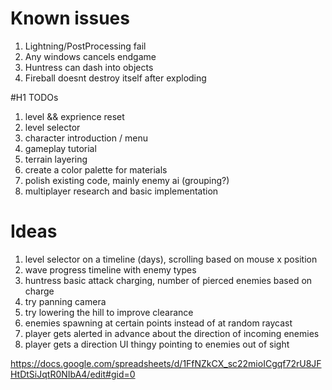 # Known issues
1. Lightning/PostProcessing fail
2. Any windows cancels endgame
3. Huntress can dash into objects
4. Fireball doesnt destroy itself after exploding

#H1 TODOs
1. level && exprience reset
2. level selector
3. character introduction / menu
4. gameplay tutorial
5. terrain layering
6. create a color palette for materials
7. polish existing code, mainly enemy ai (grouping?)
8. multiplayer research and basic implementation

# Ideas
1. level selector on a timeline (days), scrolling based on mouse x position
2. wave progress timeline with enemy types
3. huntress basic attack charging, number of pierced enemies based on charge
4. try panning camera
5. try lowering the hill to improve clearance
6. enemies spawning at certain points instead of at random raycast
7. player gets alerted in advance about the direction of incoming enemies
8. player gets a direction UI thingy pointing to enemies out of sight

https://docs.google.com/spreadsheets/d/1FfNZkCX_sc22mioICgqf72rU8JFHtDtSiJqtR0NIbA4/edit#gid=0